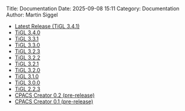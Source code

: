 Title: Documentation
Date: 2025-09-08 15:11
Category: Documentation
Author: Martin Siggel

 - [Latest Release (TiGL 3.4.1)](../doc/latest/index.html)
 - [TiGL 3.4.0](../doc/3.4.0/index.html)
 - [TiGL 3.3.1](../doc/3.3.1/index.html)
 - [TiGL 3.3.0](../doc/3.3.0/index.html)
 - [TiGL 3.2.3](../doc/3.2.3/index.html)
 - [TiGL 3.2.2](../doc/3.2.2/index.html)
 - [TiGL 3.2.1](../doc/3.2.1/index.html)
 - [TiGL 3.2.0](../doc/3.2.0/index.html)
 - [TiGL 3.1.0](../doc/3.1.0/index.html)
 - [TiGL 3.0.0](../doc/3.0.0/index.html)
 - [TiGL 2.2.3](../doc/2.2.3/index.html)
 - [CPACS Creator 0.2 (pre-release)](../doc/cpacscreator-0.2/index.html)
 - [CPACS Creator 0.1 (pre-release)](../doc/cpacscreator-0.1/index.html)
